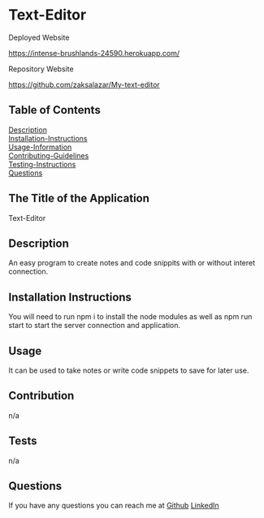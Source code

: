 # Text-Editor

Deployed Website 

https://intense-brushlands-24590.herokuapp.com/

Repository Website

https://github.com/zaksalazar/My-text-editor

## Table of Contents 
  [Description](#description)<br />
  [Installation-Instructions](#installation-instructions)<br />
  [Usage-Information](#usage)<br />
  [Contributing-Guidelines](#contribution)<br />
  [Testing-Instructions](#tests)<br />
  [Questions](#questions)


  ## The Title of the Application
Text-Editor

## Description
An easy program to create notes and code snippits with or without interet connection. 
 ## Installation Instructions
You will need to run npm i to install the node modules as well as npm run start to start the server connection and application.
## Usage
It can be used to take notes or write code snippets to save for later use.

 ## Contribution
 n/a

 ## Tests
 n/a

## Questions
If you have any questions you can reach me at 
[Github](https://github.com/zaksalazar)
[LinkedIn](https://www.linkedin.com/in/zach-salazar-160450263/)